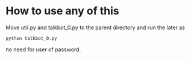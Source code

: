 How to use any of this
======================

Move util.py and talkbot\_0.py to the parent directory and run the later as

	python talkbot_0.py

no need for user of password.
